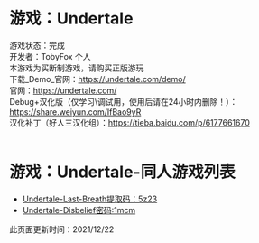 # 游戏：Undertale
游戏状态：完成<br/>
开发者：TobyFox 个人<br/>
本游戏为买断制游戏，请购买正版游玩<br/>
下载_Demo_官网：<https://undertale.com/demo/><br/>
官网：<https://undertale.com/><br/>
Debug+汉化版（仅学习\调试用，使用后请在24小时内删除！）：<https://share.weiyun.com/IfBao9yR><br/>
汉化补丁（好人三汉化组）：<https://tieba.baidu.com/p/6177661670><br/>
<br/>


# 游戏：Undertale-同人游戏列表
- [Undertale-Last-Breath提取码：5z23](https://ouyhq.lanzouo.com/ioyBvxv1rgd#5z23)
- [Undertale-Disbelief密码:1mcm](https://ouyhq.lanzouo.com/iCopJxv376f)


此页面更新时间：2021/12/22<br/>
